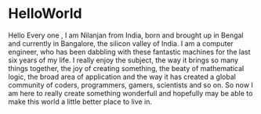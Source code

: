 # HelloWorld
Hello Every one , I am Nilanjan from India, born and brought up in Bengal and currently in Bangalore, the silicon valley of India. I am a computer engineer, who has been dabbling with these fantastic machines for the last six years of my life. I really enjoy the subject, the way it brings so many things together, the joy of creating something, the beaty of mathematical logic, the broad area of application and the way it has created a global community of coders, programmers, gamers, scientists and so on.
 So now I am here to really create something wonderfull and hopefully may be able to make this world a little better place to live in.
